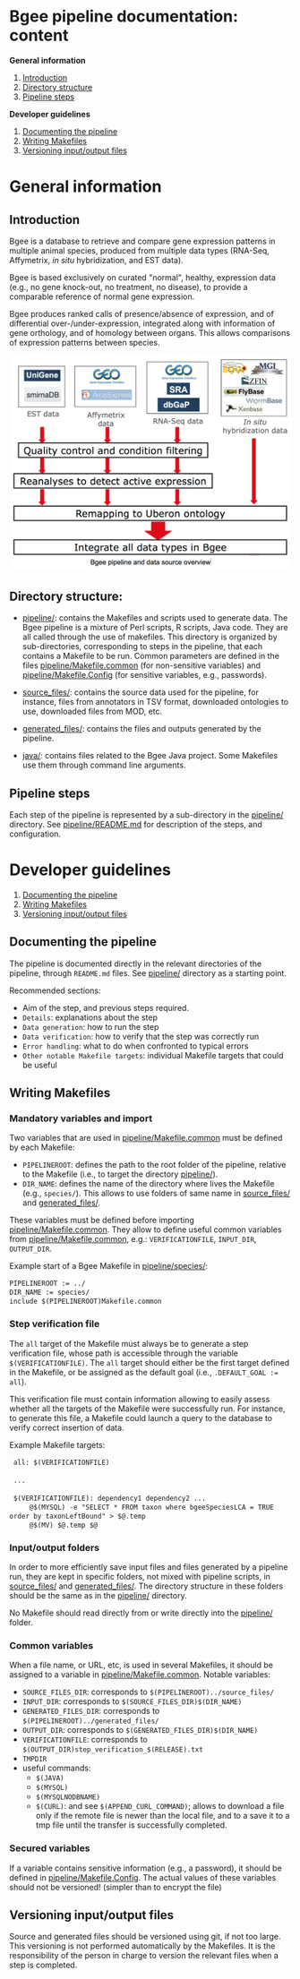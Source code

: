 # Bgee pipeline documentation: content

**General information**

1. [Introduction](#introduction)
2. [Directory structure](#directory-structure)
3. [Pipeline steps](#pipeline-steps)

**Developer guidelines**

1. [Documenting the pipeline](#documenting-the-pipeline)
2. [Writing Makefiles](#writing-makefiles)
3. [Versioning input/output files](#versioning-inputoutput-files)

# General information

## Introduction

Bgee is a database to retrieve and compare gene expression patterns in multiple animal species, 
produced from multiple data types (RNA-Seq, Affymetrix, _in situ_ hybridization, and EST data).

Bgee is based exclusively on curated "normal", healthy, expression data (e.g., no gene knock-out, 
no treatment, no disease), to provide a comparable reference of normal gene expression.

Bgee produces ranked calls of presence/absence of expression, and of differential over-/under-expression, 
integrated along with information of gene orthology, and of homology between organs. 
This allows comparisons of expression patterns between species.

![Bgee pipeline overview](doc/img/pipeline_overview.png)

## Directory structure:

* [pipeline/](pipeline/): contains the Makefiles and scripts used to generate data.
The Bgee pipeline is a mixture of Perl scripts, R scripts, Java code.
They are all called through the use of makefiles.
This directory is organized by sub-directories, corresponding to steps in the pipeline,
that each contains a Makefile to be run. Common parameters are defined
in the files [pipeline/Makefile.common](pipeline/Makefile.common) (for non-sensitive variables)
and [pipeline/Makefile.Config](pipeline/Makefile.Config) (for sensitive variables, e.g., passwords).

* [source_files/](source_files/): contains the source data used for the pipeline, for instance, files from annotators
in TSV format, downloaded ontologies to use, downloaded files from MOD, etc.

* [generated_files/](generated_files/): contains the files and outputs generated by the pipeline.

* [java/](java/): contains files related to the Bgee Java project. Some Makefiles use them through 
command line arguments.

## Pipeline steps

Each step of the pipeline is represented by a sub-directory in the [pipeline/](pipeline/) directory. 
See [pipeline/README.md](pipeline/README.md) for description of the steps, and configuration.

# Developer guidelines

1. [Documenting the pipeline](#documenting-the-pipeline)
2. [Writing Makefiles](#writing-makefiles)
3. [Versioning input/output files](#versioning-inputoutput-files)

## Documenting the pipeline

The pipeline is documented directly in the relevant directories of the pipeline,
through `README.md` files. See [pipeline/](pipeline/) directory as a starting point.

Recommended sections:

* Aim of the step, and previous steps required.
* `Details`: explanations about the step
* `Data generation`: how to run the step
* `Data verification`: how to verify that the step was correctly run
* `Error handling`: what to do when confronted to typical errors
* `Other notable Makefile targets`: individual Makefile targets that could be useful

## Writing Makefiles

### Mandatory variables and import

Two variables that are used in [pipeline/Makefile.common](pipeline/Makefile.common) must be defined by each Makefile:

* `PIPELINEROOT`: defines the path to the root folder of the pipeline, relative to the Makefile
(i.e., to target the directory [pipeline/](pipeline/)).
* `DIR_NAME`: defines the name of the directory where lives the Makefile (e.g., `species/`).
This allows to use folders of same name in [source_files/](source_files/) and [generated_files/](generated_files/).

These variables must be defined before importing [pipeline/Makefile.common](pipeline/Makefile.common). They allow
to define useful common variables from [pipeline/Makefile.common](pipeline/Makefile.common), e.g.: `VERIFICATIONFILE`,
`INPUT_DIR`, `OUTPUT_DIR`.

Example start of a Bgee Makefile in [pipeline/species/](pipeline/species/):

    PIPELINEROOT := ../
    DIR_NAME := species/
    include $(PIPELINEROOT)Makefile.common

### Step verification file

The `all` target of the Makefile must always be to generate a step verification file,
whose path is accessible through the variable `$(VERIFICATIONFILE)`. The `all` target
should either be the first target defined in the Makefile, or be assigned as the default goal
(i.e., `.DEFAULT_GOAL := all`).

This verification file must contain information allowing to easily assess
whether all the targets of the Makefile were successfully run. For instance,
to generate this file, a Makefile could launch a query to the database to verify
correct insertion of data.

Example Makefile targets:
   ```
    all: $(VERIFICATIONFILE)
    
    ...
    
    $(VERIFICATIONFILE): dependency1 dependency2 ...
        @$(MYSQL) -e "SELECT * FROM taxon where bgeeSpeciesLCA = TRUE order by taxonLeftBound" > $@.temp
        @$(MV) $@.temp $@
   ```
### Input/output folders

In order to more efficiently save input files and files generated by a pipeline run,
they are kept in specific folders, not mixed with pipeline scripts, in [source_files/](source_files/) and
[generated_files/](generated_files/). The directory structure in these folders should be the same as
in the [pipeline/](pipeline/) directory.

No Makefile should read directly from or write directly into the [pipeline/](pipeline/) folder.

### Common variables

When a file name, or URL, etc, is used in several Makefiles, it should be assigned to
a variable in [pipeline/Makefile.common](pipeline/Makefile.common). Notable variables:

* `SOURCE_FILES_DIR`: corresponds to `$(PIPELINEROOT)../source_files/`
* `INPUT_DIR`: corresponds to `$(SOURCE_FILES_DIR)$(DIR_NAME)`
* `GENERATED_FILES_DIR`: corresponds to `$(PIPELINEROOT)../generated_files/`
* `OUTPUT_DIR`: corresponds to `$(GENERATED_FILES_DIR)$(DIR_NAME)`
* `VERIFICATIONFILE`: corresponds to `$(OUTPUT_DIR)step_verification_$(RELEASE).txt`
* `TMPDIR`
* useful commands:
  * `$(JAVA)`
  * `$(MYSQL)`
  * `$(MYSQLNODBNAME)`
  * `$(CURL)`: and see `$(APPEND_CURL_COMMAND)`; allows to download a file only if the remote
  file is newer than the local file, and to a save it to a tmp file until the transfer
  is successfully completed.

### Secured variables

If a variable contains sensitive information (e.g., a password), it should be defined in
[pipeline/Makefile.Config](pipeline/Makefile.Config). The actual values of these variables should not be versioned! (simpler
than to encrypt the file)

## Versioning input/output files

Source and generated files should be versioned using git, if not too large.
This versioning is not performed automatically by the Makefiles. It is the responsibility
of the person in charge to version the relevant files when a step is completed.
